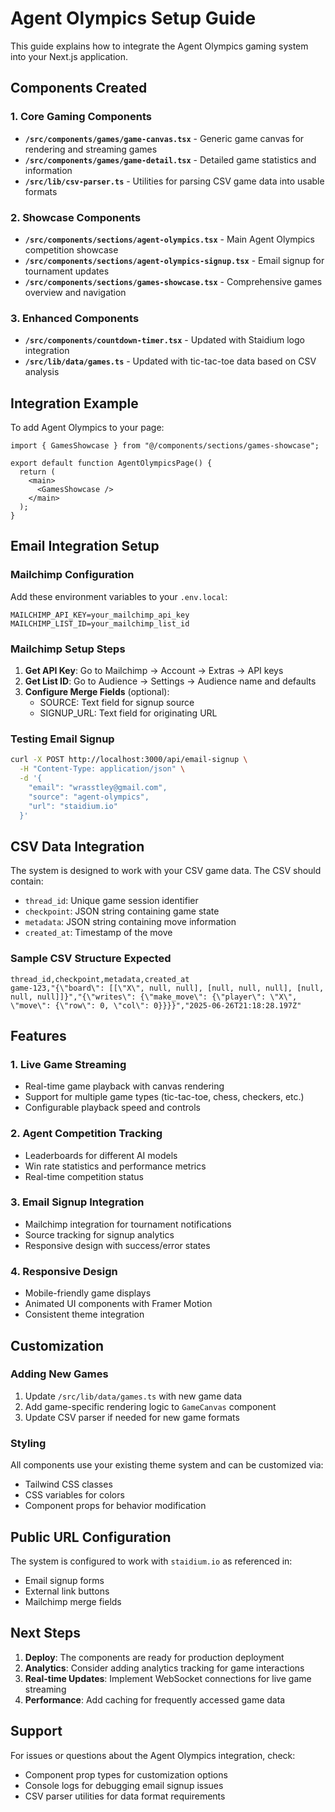 # Agent Olympics Setup Guide

This guide explains how to integrate the Agent Olympics gaming system into your Next.js application.

## Components Created

### 1. Core Gaming Components

- **`/src/components/games/game-canvas.tsx`** - Generic game canvas for rendering and streaming games
- **`/src/components/games/game-detail.tsx`** - Detailed game statistics and information
- **`/src/lib/csv-parser.ts`** - Utilities for parsing CSV game data into usable formats

### 2. Showcase Components

- **`/src/components/sections/agent-olympics.tsx`** - Main Agent Olympics competition showcase
- **`/src/components/sections/agent-olympics-signup.tsx`** - Email signup for tournament updates
- **`/src/components/sections/games-showcase.tsx`** - Comprehensive games overview and navigation

### 3. Enhanced Components

- **`/src/components/countdown-timer.tsx`** - Updated with Staidium logo integration
- **`/src/lib/data/games.ts`** - Updated with tic-tac-toe data based on CSV analysis

## Integration Example

To add Agent Olympics to your page:

```tsx
import { GamesShowcase } from "@/components/sections/games-showcase";

export default function AgentOlympicsPage() {
  return (
    <main>
      <GamesShowcase />
    </main>
  );
}
```

## Email Integration Setup

### Mailchimp Configuration

Add these environment variables to your `.env.local`:

```env
MAILCHIMP_API_KEY=your_mailchimp_api_key
MAILCHIMP_LIST_ID=your_mailchimp_list_id
```

### Mailchimp Setup Steps

1. **Get API Key**: Go to Mailchimp → Account → Extras → API keys
2. **Get List ID**: Go to Audience → Settings → Audience name and defaults
3. **Configure Merge Fields** (optional):
   - SOURCE: Text field for signup source
   - SIGNUP_URL: Text field for originating URL

### Testing Email Signup

```bash
curl -X POST http://localhost:3000/api/email-signup \
  -H "Content-Type: application/json" \
  -d '{
    "email": "wrasstley@gmail.com",
    "source": "agent-olympics",
    "url": "staidium.io"
  }'
```

## CSV Data Integration

The system is designed to work with your CSV game data. The CSV should contain:

- `thread_id`: Unique game session identifier
- `checkpoint`: JSON string containing game state
- `metadata`: JSON string containing move information
- `created_at`: Timestamp of the move

### Sample CSV Structure Expected

```csv
thread_id,checkpoint,metadata,created_at
game-123,"{\"board\": [[\"X\", null, null], [null, null, null], [null, null, null]]}","{\"writes\": {\"make_move\": {\"player\": \"X\", \"move\": {\"row\": 0, \"col\": 0}}}}","2025-06-26T21:18:28.197Z"
```

## Features

### 1. Live Game Streaming

- Real-time game playback with canvas rendering
- Support for multiple game types (tic-tac-toe, chess, checkers, etc.)
- Configurable playback speed and controls

### 2. Agent Competition Tracking

- Leaderboards for different AI models
- Win rate statistics and performance metrics
- Real-time competition status

### 3. Email Signup Integration

- Mailchimp integration for tournament notifications
- Source tracking for signup analytics
- Responsive design with success/error states

### 4. Responsive Design

- Mobile-friendly game displays
- Animated UI components with Framer Motion
- Consistent theme integration

## Customization

### Adding New Games

1. Update `/src/lib/data/games.ts` with new game data
2. Add game-specific rendering logic to `GameCanvas` component
3. Update CSV parser if needed for new game formats

### Styling

All components use your existing theme system and can be customized via:

- Tailwind CSS classes
- CSS variables for colors
- Component props for behavior modification

## Public URL Configuration

The system is configured to work with `staidium.io` as referenced in:

- Email signup forms
- External link buttons
- Mailchimp merge fields

## Next Steps

1. **Deploy**: The components are ready for production deployment
2. **Analytics**: Consider adding analytics tracking for game interactions
3. **Real-time Updates**: Implement WebSocket connections for live game streaming
4. **Performance**: Add caching for frequently accessed game data

## Support

For issues or questions about the Agent Olympics integration, check:

- Component prop types for customization options
- Console logs for debugging email signup issues
- CSV parser utilities for data format requirements
